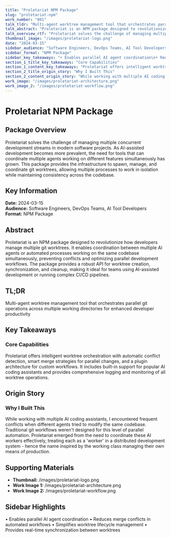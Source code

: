 ```yaml
---
title: "Proletariat NPM Package"
slug: "proletariat-npm"
work_number: "001"
talk_tldr: "Multi-agent worktree management tool that orchestrates parallel git operations across multiple working directories for enhanced developer productivity"
talk_abstract: "Proletariat is an NPM package designed to revolutionize how developers manage multiple git worktrees. It enables coordination between multiple AI agents or automated processes working on the same codebase simultaneously, preventing conflicts and optimizing parallel development workflows. The package provides a robust API for worktree creation, synchronization, and cleanup, making it ideal for teams using AI-assisted development or running complex CI/CD pipelines."
talk_overview_rtf: "Proletariat solves the challenge of managing multiple concurrent development streams in modern software projects. As AI-assisted development becomes more prevalent, the need for tools that can coordinate multiple agents working on different features simultaneously has grown. This package provides the infrastructure to spawn, manage, and coordinate git worktrees, allowing multiple processes to work in isolation while maintaining consistency across the codebase."
thumbnail_image: "/images/proletariat-logo.png"
date: "2024-03-15"
sidebar_audience: "Software Engineers, DevOps Teams, AI Tool Developers"
sidebar_format: "NPM Package"
sidebar_key_takeaways: "• Enables parallel AI agent coordination\n• Reduces merge conflicts in automated workflows\n• Simplifies worktree lifecycle management\n• Provides real-time synchronization between worktrees"
section_1_title_key_takeaways: "Core Capabilities"
section_1_content_key_takeaways: "Proletariat offers intelligent worktree orchestration with automatic conflict detection, smart merge strategies for parallel changes, and a plugin architecture for custom workflows. It includes built-in support for popular AI coding assistants and provides comprehensive logging and monitoring of all worktree operations."
section_2_title_origin_story: "Why I Built This"
section_2_content_origin_story: "While working with multiple AI coding assistants, I encountered frequent conflicts when different agents tried to modify the same codebase. Traditional git workflows weren't designed for this level of parallel automation. Proletariat emerged from the need to coordinate these AI workers effectively, treating each as a 'worker' in a distributed development system - hence the name inspired by the working class managing their own means of production."
work_image: "/images/proletariat-architecture.png"
work_image_2: "/images/proletariat-workflow.png"
---
```


# Proletariat NPM Package

## Package Overview
Proletariat solves the challenge of managing multiple concurrent development streams in modern software projects. As AI-assisted development becomes more prevalent, the need for tools that can coordinate multiple agents working on different features simultaneously has grown. This package provides the infrastructure to spawn, manage, and coordinate git worktrees, allowing multiple processes to work in isolation while maintaining consistency across the codebase.

## Key Information

**Date:** 2024-03-15  
**Audience:** Software Engineers, DevOps Teams, AI Tool Developers  
**Format:** NPM Package

## Abstract
Proletariat is an NPM package designed to revolutionize how developers manage multiple git worktrees. It enables coordination between multiple AI agents or automated processes working on the same codebase simultaneously, preventing conflicts and optimizing parallel development workflows. The package provides a robust API for worktree creation, synchronization, and cleanup, making it ideal for teams using AI-assisted development or running complex CI/CD pipelines.

## TL;DR
Multi-agent worktree management tool that orchestrates parallel git operations across multiple working directories for enhanced developer productivity

## Key Takeaways

### Core Capabilities
Proletariat offers intelligent worktree orchestration with automatic conflict detection, smart merge strategies for parallel changes, and a plugin architecture for custom workflows. It includes built-in support for popular AI coding assistants and provides comprehensive logging and monitoring of all worktree operations.

## Origin Story

### Why I Built This
While working with multiple AI coding assistants, I encountered frequent conflicts when different agents tried to modify the same codebase. Traditional git workflows weren't designed for this level of parallel automation. Proletariat emerged from the need to coordinate these AI workers effectively, treating each as a 'worker' in a distributed development system - hence the name inspired by the working class managing their own means of production.

## Supporting Materials

- **Thumbnail:** /images/proletariat-logo.png
- **Work Image 1:** /images/proletariat-architecture.png
- **Work Image 2:** /images/proletariat-workflow.png

## Sidebar Highlights
• Enables parallel AI agent coordination
• Reduces merge conflicts in automated workflows
• Simplifies worktree lifecycle management
• Provides real-time synchronization between worktrees